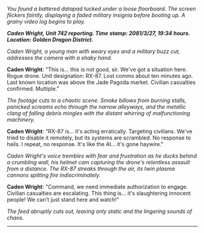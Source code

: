 
*You found a battered datapad tucked under a loose floorboard. The screen flickers faintly, displaying a faded military insignia before booting up. A grainy video log begins to play.*


***Caden Wright, Unit 742 reporting. Time stamp: 2081/3/27, 19:34 hours. Location: Golden Dragon District.***

*Caden Wright, a young man with weary eyes and a military buzz cut, addresses the camera with a shaky hand.*

**Caden Wright**: "This is... this is not good, sir. We've got a situation here. Rogue drone. Unit designation: RX-87. Lost comms about ten minutes ago. Last known location was above the Jade Pagoda market. Civilian casualties confirmed. Multiple." 

*The footage cuts to a chaotic scene. Smoke billows from burning stalls, panicked screams echo through the narrow alleyways, and the metallic clang of falling debris mingles with the distant whirring of malfunctioning machinery.* 

**Caden Wright**: "RX-87 is... it's acting erratically. Targeting civilians. We've tried to disable it remotely, but its systems are scrambled. No response to hails. I repeat, no response. It's like the AI... it's gone haywire." 

*Caden Wright's voice trembles with fear and frustration as he ducks behind a crumbling wall, his helmet cam capturing the drone's relentless assault from a distance. The RX-87 streaks through the air, its twin plasma cannons spitting fire indiscriminately.*

**Caden Wright**: "Command, we need immediate authorization to engage. Civilian casualties are escalating. This thing is... it's slaughtering innocent people! We can't just stand here and watch!" 

*The feed abruptly cuts out, leaving only static and the lingering sounds of chaos.*

 ---

